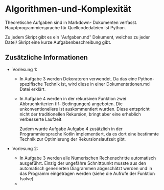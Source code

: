 # Algorithmen-und-Komplexität

Theoretische Aufgaben sind in Markdown- Dokumenten verfasst. Hauptprogrammiersprache für Quellcodedateien ist Python.

Zu jedem Skript gibt es ein "Aufgaben.md" Dokument, welches zu jeder Datei/ Skript eine kurze Aufgabenbeschreibung gibt.

## Zusätzliche Informationen
- Vorlesung 1:
    - In Aufgabe 3 werden Dekoratoren verwendet. Da das eine Python- spezifische Technik ist, wird diese in einer Dokumentationen.md Datei erklärt.
    
    - In Aufgabe 4 werden in der rekursiven Funktion zwei Abbruchkriterien (If- Bedingungen) angeboten. Die unkonventionellere ist auskommentiert wurden. Diese entspricht nicht der traditionellen Rekursion, bringt aber eine erheblich verbesserte Laufzeit.
    
      Zudem wurde Aufgabe Aufgabe 4 zusätzlich in der Programmiersprache Kotlin implementiert, da es dort eine bestimmte Technik zur Optimierung der Rekursionslaufzeit gibt.
    
- Vorlesung 2:

    - In Aufgabe 3 werden alle Numerischen Rechenschritte automatisch ausgeführt. Einzig der ungefähre Schnittpunkt musste aus den automatisch generierten Diagrammen abgeschätzt werden und in das Programm eingetragen werden (siehe die Aufrufe der Funktion fsolve)
    - 
